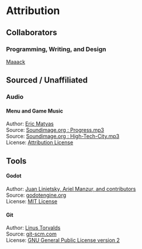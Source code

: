 # Attribution
## Collaborators

### Programming, Writing, and Design
[Maaack](https://maaack.itch.io/)  

## Sourced / Unaffiliated
### Audio
#### Menu and Game Music
Author: [Eric Matyas](www.soundimage.org)  
Source: [Soundimage.org : Progress.mp3](https://soundimage.org/wp-content/uploads/2014/02/Progress.mp3)  
Source: [Soundimage.org : High-Tech-City.mp3](https://soundimage.org/wp-content/uploads/2014/02/High-Tech-City.mp3)  
License: [Attribution License](https://soundimage.org/attribution-info/)

## Tools
#### Godot
Author: [Juan Linietsky, Ariel Manzur, and contributors](https://godotengine.org/contact)  
Source: [godotengine.org](https://godotengine.org/)  
License: [MIT License](https://github.com/godotengine/godot/blob/master/LICENSE.txt) 

#### Git
Author: [Linus Torvalds](https://github.com/torvalds)  
Source: [git-scm.com](https://git-scm.com/downloads)  
License: [GNU General Public License version 2](https://opensource.org/licenses/GPL-2.0)